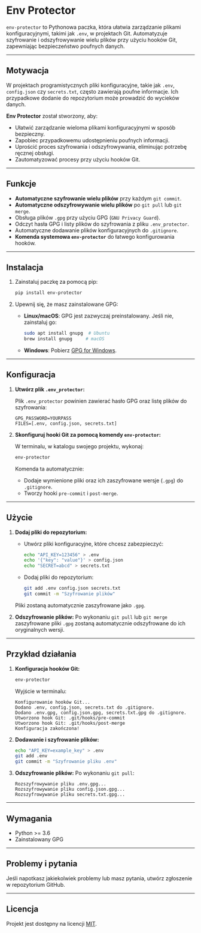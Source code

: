 # Env Protector

`env-protector` to Pythonowa paczka, która ułatwia zarządzanie plikami konfiguracyjnymi, takimi jak `.env`, w projektach Git. Automatyzuje szyfrowanie i odszyfrowywanie wielu plików przy użyciu hooków Git, zapewniając bezpieczeństwo poufnych danych.

---

## Motywacja

W projektach programistycznych pliki konfiguracyjne, takie jak `.env`, `config.json` czy `secrets.txt`, często zawierają poufne informacje. Ich przypadkowe dodanie do repozytorium może prowadzić do wycieków danych. 

**Env Protector** został stworzony, aby:
- Ułatwić zarządzanie wieloma plikami konfiguracyjnymi w sposób bezpieczny.
- Zapobiec przypadkowemu udostępnieniu poufnych informacji.
- Uprościć proces szyfrowania i odszyfrowywania, eliminując potrzebę ręcznej obsługi.
- Zautomatyzować procesy przy użyciu hooków Git.

---

## Funkcje

- **Automatyczne szyfrowanie wielu plików** przy każdym `git commit`.
- **Automatyczne odszyfrowywanie wielu plików** po `git pull` lub `git merge`.
- Obsługa plików `.gpg` przy użyciu GPG (`GNU Privacy Guard`).
- Odczyt hasła GPG i listy plików do szyfrowania z pliku `.env_protector`.
- Automatyczne dodawanie plików konfiguracyjnych do `.gitignore`.
- **Komenda systemowa `env-protector`** do łatwego konfigurowania hooków.

---

## Instalacja

1. Zainstaluj paczkę za pomocą pip:
   ```bash
   pip install env-protector
   ```

2. Upewnij się, że masz zainstalowane GPG:
   - **Linux/macOS**: GPG jest zazwyczaj preinstalowany. Jeśli nie, zainstaluj go:
     ```bash
     sudo apt install gnupg  # Ubuntu
     brew install gnupg     # macOS
     ```
   - **Windows**: Pobierz [GPG for Windows](https://gnupg.org/download/).

---

## Konfiguracja

1. **Utwórz plik `.env_protector`:**

   Plik `.env_protector` powinien zawierać hasło GPG oraz listę plików do szyfrowania:
   ```text
   GPG_PASSWORD=YOURPASS
   FILES=[.env, config.json, secrets.txt]
   ```

2. **Skonfiguruj hooki Git za pomocą komendy `env-protector`:**

   W terminalu, w katalogu swojego projektu, wykonaj:
   ```bash
   env-protector
   ```

   Komenda ta automatycznie:
   - Dodaje wymienione pliki oraz ich zaszyfrowane wersje (`.gpg`) do `.gitignore`.
   - Tworzy hooki `pre-commit` i `post-merge`.

---

## Użycie

1. **Dodaj pliki do repozytorium:**
   - Utwórz pliki konfiguracyjne, które chcesz zabezpieczyć:
     ```bash
     echo "API_KEY=123456" > .env
     echo '{"key": "value"}' > config.json
     echo "SECRET=abcd" > secrets.txt
     ```
   - Dodaj pliki do repozytorium:
     ```bash
     git add .env config.json secrets.txt
     git commit -m "Szyfrowanie plików"
     ```

   Pliki zostaną automatycznie zaszyfrowane jako `.gpg`.

2. **Odszyfrowanie plików:**
   Po wykonaniu `git pull` lub `git merge` zaszyfrowane pliki `.gpg` zostaną automatycznie odszyfrowane do ich oryginalnych wersji.

---

## Przykład działania

1. **Konfiguracja hooków Git:**
   ```bash
   env-protector
   ```

   Wyjście w terminalu:
   ```text
   Konfigurowanie hooków Git...
   Dodano .env, config.json, secrets.txt do .gitignore.
   Dodano .env.gpg, config.json.gpg, secrets.txt.gpg do .gitignore.
   Utworzono hook Git: .git/hooks/pre-commit
   Utworzono hook Git: .git/hooks/post-merge
   Konfiguracja zakończona!
   ```

2. **Dodawanie i szyfrowanie plików:**
   ```bash
   echo "API_KEY=example_key" > .env
   git add .env
   git commit -m "Szyfrowanie pliku .env"
   ```

3. **Odszyfrowanie plików:**
   Po wykonaniu `git pull`:
   ```text
   Rozszyfrowywanie pliku .env.gpg...
   Rozszyfrowywanie pliku config.json.gpg...
   Rozszyfrowywanie pliku secrets.txt.gpg...
   ```
---

## Wymagania

- Python >= 3.6
- Zainstalowany GPG

---

## Problemy i pytania

Jeśli napotkasz jakiekolwiek problemy lub masz pytania, utwórz zgłoszenie w repozytorium GitHub.

---

## Licencja

Projekt jest dostępny na licencji [MIT](LICENSE).